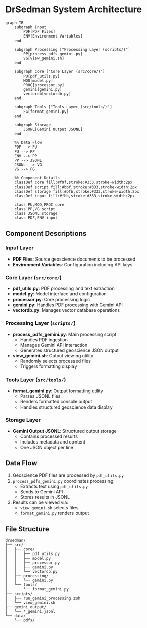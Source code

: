 # DrSedman System Architecture

```mermaid
graph TB
    subgraph Input
        PDF[PDF Files]
        ENV[Environment Variables]
    end

    subgraph Processing ["Processing Layer (scripts/)"]
        PP[process_pdfs_gemini.py]
        VG[view_gemini.sh]
    end

    subgraph Core ["Core Layer (src/core/)"]
        PU[pdf_utils.py]
        MOD[model.py]
        PROC[processor.py]
        gemini[gemini.py]
        vectordb[vectordb.py]
    end

    subgraph Tools ["Tools Layer (src/tools/)"]
        FG[format_gemini.py]
    end

    subgraph Storage
        JSONL[Gemini Output JSONL]
    end

    %% Data Flow
    PDF --> PU
    PU --> PP
    ENV --> PP
    PP --> JSONL
    JSONL --> VG
    VG --> FG
    
    %% Component Details
    classDef core fill:#f9f,stroke:#333,stroke-width:2px
    classDef script fill:#bbf,stroke:#333,stroke-width:2px
    classDef storage fill:#bfb,stroke:#333,stroke-width:2px
    classDef input fill:#fbb,stroke:#333,stroke-width:2px
    
    class PU,MOD,PROC core
    class PP,VG script
    class JSONL storage
    class PDF,ENV input
```

## Component Descriptions

### Input Layer
- **PDF Files**: Source geoscience documents to be processed
- **Environment Variables**: Configuration including API keys

### Core Layer (`src/core/`)
- **pdf_utils.py**: PDF processing and text extraction
- **model.py**: Model interface and configuration
- **processor.py**: Core processing logic
- **gemini.py**: Handles PDF processing with Gemini API
- **vectordb.py**: Manages vector database operations

### Processing Layer (`scripts/`)
- **process_pdfs_gemini.py**: Main processing script
  - Handles PDF ingestion
  - Manages Gemini API interaction
  - Generates structured geoscience JSON output
- **view_gemini.sh**: Output viewing utility
  - Randomly selects processed files
  - Triggers formatting display

### Tools Layer (`src/tools/`)
- **format_gemini.py**: Output formatting utility
  - Parses JSONL files
  - Renders formatted console output
  - Handles structured geoscience data display

### Storage Layer
- **Gemini Output JSONL**: Structured output storage
  - Contains processed results
  - Includes metadata and content
  - One JSON object per line

## Data Flow

1. Geoscience PDF files are processed by `pdf_utils.py`
2. `process_pdfs_gemini.py` coordinates processing:
   - Extracts text using `pdf_utils.py`
   - Sends to Gemini API
   - Stores results in JSONL
3. Results can be viewed via:
   - `view_gemini.sh` selects files
   - `format_gemini.py` renders output

## File Structure
```
drsedman/
├── src/
│   ├── core/
│   │   ├── pdf_utils.py
│   │   ├── model.py
│   │   ├── processor.py
│   │   ├── gemini.py
│   │   └── vectordb.py
│   ├── processing/
│   │   └── gemini.py
│   └── tools/
│       └── format_gemini.py
├── scripts/
│   ├── run_gemini_processing.zsh
│   └── view_gemini.sh
├── gemini_output/
│   └── *_gemini.jsonl
└── data/
    └── pdfs/
```

